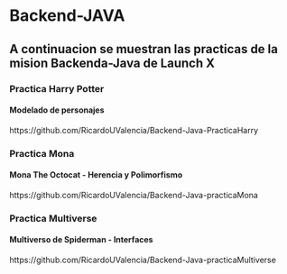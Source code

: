 # Backend-JAVA
<h2> A continuacion se muestran las practicas de la mision Backenda-Java de Launch X </h2>
<h3> Practica Harry Potter </h3>
<h4> Modelado de personajes </h4>
https://github.com/RicardoUValencia/Backend-Java-PracticaHarry

<h3> Practica Mona </h3>
<h4> Mona The Octocat - Herencia y Polimorfismo </h4>
https://github.com/RicardoUValencia/Backend-Java-practicaMona

<h3> Practica Multiverse </h3>
<h4> Multiverso de Spiderman - Interfaces </h4>
https://github.com/RicardoUValencia/Backend-Java-practicaMultiverse



